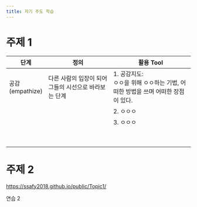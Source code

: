 ```yaml
---
title: 자기 주도 학습
---
```


# 주제 1

<table>
  <thead>
    <tr>
      <th>단계</th>
      <th>정의</th>
      <th>활용 Tool</th>
    </tr>
  </thead>
  <tbody>
    <tr>
      <td>공감<br>(empathize)</td>
      <td>다른 사람의 입장이 되어 그들의 시선으로 바라보는 단계</td>
      <td>1. 공감지도:<br>ㅇㅇ을 위해 ㅇㅇ하는 기법, 어떠한 방법을 쓰며 어떠한 장점이 있다.</td>
    </tr>
    <tr>
      <td>&nbsp;</td>
      <td>&nbsp;</td>
      <td>2. ㅇㅇㅇ</td>
    </tr>
    <tr>
      <td>&nbsp;</td>
      <td>&nbsp;</td>
      <td>3. ㅇㅇㅇ</td>
    </tr>
    <tr>
      <td>&nbsp;</td>
      <td>&nbsp;</td>
      <td>&nbsp;</td>
    </tr>
    <tr>
      <td>&nbsp;</td>
      <td>&nbsp;</td>
      <td>&nbsp;</td>
    </tr>
  </tbody>
</table>

# 주제 2

  <a href="https://ssafy2018.github.io/public/Topic1/"><https://ssafy2018.github.io/public/Topic1/></a>

연습 2
